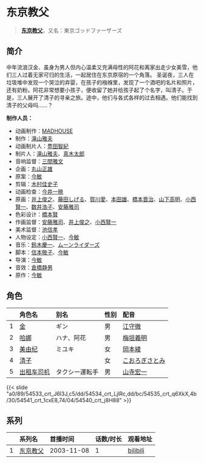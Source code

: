 # 东京教父


> <u>**[东京教父](https://bgm.tv/subject/842)**</u>，又名：東京ゴッドファーザーズ

## 简介

中年流浪汉金、虽身为男人但内心温柔又充满母性的阿花和离家出走少女美雪，他们三人过着无家可归的生活，一起居住在东京原宿的一个角落。
圣诞夜，三人在垃圾堆中发现一个哭泣的弃婴，在孩子的襁褓里，发现了一个酒吧的名片和照片，还有奶粉。阿花非常想要小孩子，便收留了她并给孩子起了个名字，叫清子。于是，三人展开了清子的寻亲之旅。途中，他们与各式各样的过去相遇。他们能找到清子的父母吗……？

**制作人员：**
- 动画制作：[MADHOUSE](https://bgm.tv/person/603)
- 制作：[滝山雅夫](https://bgm.tv/person/1239)
- 动画制片人：[豊田智紀](https://bgm.tv/person/49645)
- 制片人：[滝山雅夫](https://bgm.tv/person/1239)、[真木太郎](https://bgm.tv/person/372)
- 音响监督：[三間雅文](https://bgm.tv/person/42)
- 企画：[丸山正雄](https://bgm.tv/person/914)
- 原案：[今敏](https://bgm.tv/person/1313)
- 剪辑：[木村佳史子](https://bgm.tv/person/11716)
- 动画检查：[今井一暁](https://bgm.tv/person/12613)
- 原画：[井上俊之](https://bgm.tv/person/2177)、[藤田しげる](https://bgm.tv/person/1709)、[賀川愛](https://bgm.tv/person/2068)、[本田雄](https://bgm.tv/person/1383)、[橋本晋治](https://bgm.tv/person/11390)、[山下高明](https://bgm.tv/person/2648)、[小西賢一](https://bgm.tv/person/2176)、[数井浩子](https://bgm.tv/person/572)、[安藤雅司](https://bgm.tv/person/1592)
- 色彩设计：[橋本賢](https://bgm.tv/person/2073)
- 作画监督：[安藤雅司](https://bgm.tv/person/1592)、[井上俊之](https://bgm.tv/person/2177)、[小西賢一](https://bgm.tv/person/2176)
- 美术监督：[池信孝](https://bgm.tv/person/14089)
- 人物设定：[小西賢一](https://bgm.tv/person/2176)、[今敏](https://bgm.tv/person/1313)
- 音乐：[鈴木慶一](https://bgm.tv/person/2312)、[ムーンライダーズ](https://bgm.tv/person/18801)
- 脚本：[信本敬子](https://bgm.tv/person/103)、[今敏](https://bgm.tv/person/1313)
- 导演：[今敏](https://bgm.tv/person/1313)
- 音效：[倉橋静男](https://bgm.tv/person/6076)
- 原作：[今敏](https://bgm.tv/person/1313)

## 角色

|     |   角色名   |   别名  | 性别 |  配音  |
|:--- |:------  |:----      |:---  |:--   |
| 1 | [金](https://bgm.tv/character/54533) | ギン | 男 | [江守徹](https://bgm.tv/person/29213) |
| 2 | [哈娜](https://bgm.tv/character/54534) | ハナ、阿花 | 男 | [梅垣義明](https://bgm.tv/person/29214) |
| 3 | [美由纪](https://bgm.tv/character/54535) | ミユキ | 女 | [岡本綾](https://bgm.tv/person/22020) |
| 4 | [清子](https://bgm.tv/character/54541) |  | 女 | [こおろぎさとみ](https://bgm.tv/person/4113) |
| 5 | [出租车司机](https://bgm.tv/character/54540) | タクシー運転手 | 男 | [山寺宏一](https://bgm.tv/person/3914) |

{{< slide "a0/89/54533_crt_J6l3J,c5/dd/54534_crt_LjlRc,dd/bc/54535_crt_q6XkX,4b/30/54541_crt_1cxE8,74/04/54540_crt_j8H88" >}}

## 系列

|     |   系列名   |   首播时间  | 话数/时长  | 观看地址 |
|:---  |:------    |:----      |:---       |:---  |
| 1 |[东京教父](https://bgm.tv/subject/842)| 2003-11-08 | 1 | [bilibili](https://www.bilibili.com/bangumi/play/ss2597)  |



